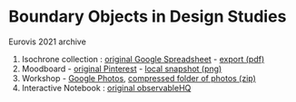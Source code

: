 # Boundary Objects in Design Studies 

Eurovis 2021 archive


1. Isochrone collection : [original Google Spreadsheet](https://photos.app.goo.gl/rQQffEJJmfRc5GKG6) - [export (pdf)](1_isochrones-corpus-list-Isochrones.pdf)
2. Moodboard - [original Pinterest](http://pinterest.com/anaellebeignon/plan/) - [local snapshot (png)](2_PinterestBoard-snapshot.png) 
3. Workshop - [Google Photos](), [compressed folder of photos (zip)](3_PaperWorkshopPhotos.zip)
4. Interactive Notebook : [original observableHQ](https://observablehq.com/@liris/isochrone)

